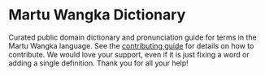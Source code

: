 
# Martu Wangka Dictionary

Curated public domain dictionary and pronunciation guide for terms in the Martu Wangka language. See the [contributing guide](https://github.com/drumworkteam/term/blob/make/.github/contributing.md) for details on how to contribute. We would love your support, even if it is just fixing a word or adding a single definition. Thank you for all your help!